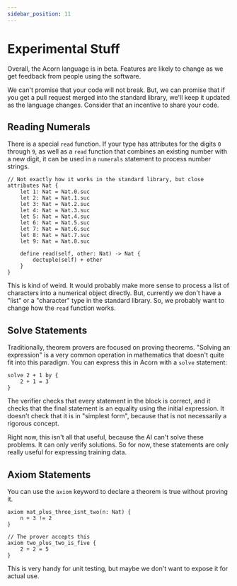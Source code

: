 ```yaml
---
sidebar_position: 11
---
```


# Experimental Stuff

Overall, the Acorn language is in beta. Features are likely to change as we get feedback from people using the software.

We can't promise that your code will not break. But, we can promise that if you get a pull request merged into the standard library, we'll keep it updated as the language changes. Consider that an incentive to share your code.

## Reading Numerals

There is a special `read` function. If your type has attributes for the digits `0` through `9`, as well as a `read` function that combines an existing number with a new digit, it can be used in a `numerals` statement to process number strings.

```acorn
// Not exactly how it works in the standard library, but close
attributes Nat {
    let 1: Nat = Nat.0.suc
    let 2: Nat = Nat.1.suc
    let 3: Nat = Nat.2.suc
    let 4: Nat = Nat.3.suc
    let 5: Nat = Nat.4.suc
    let 6: Nat = Nat.5.suc
    let 7: Nat = Nat.6.suc
    let 8: Nat = Nat.7.suc
    let 9: Nat = Nat.8.suc

    define read(self, other: Nat) -> Nat {
        dectuple(self) + other
    }
}
```

This is kind of weird. It would probably make more sense to process a list of characters into a numerical object directly. But, currently we don't have a "list" or a "character" type in the standard library. So, we probably want to change how the `read` function works.

## Solve Statements

Traditionally, theorem provers are focused on proving theorems. "Solving an expression" is a very common operation in mathematics that doesn't quite fit into this paradigm. You can express this in Acorn with a `solve` statement:

```acorn
solve 2 + 1 by {
    2 + 1 = 3
}
```

The verifier checks that every statement in the block is correct, and it checks that the final statement is an equality using the initial expression. It doesn't check that it is in "simplest form", because that is not necessarily a rigorous concept.

Right now, this isn't all that useful, because the AI can't solve these problems. It can only verify solutions. So for now, these statements are only really useful for expressing training data.

## Axiom Statements

You can use the `axiom` keyword to declare a theorem is true without proving it.

```acorn
axiom nat_plus_three_isnt_two(n: Nat) {
    n + 3 != 2
}

// The prover accepts this
axiom two_plus_two_is_five {
    2 + 2 = 5
}
```

This is very handy for unit testing, but maybe we don't want to expose it for actual use.
